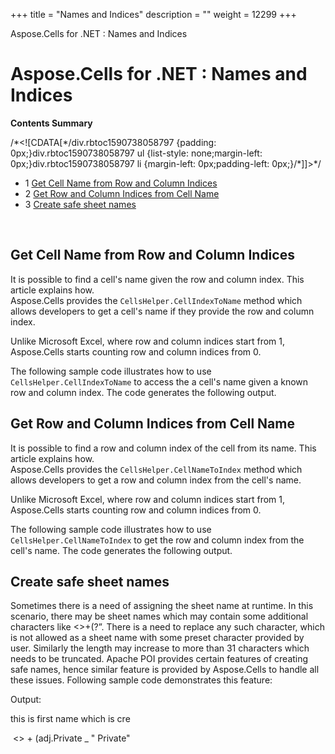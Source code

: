 +++
title = "Names and Indices" 
description = "" 
weight = 12299 
+++

Aspose.Cells for .NET : Names and Indices  

# Aspose.Cells for .NET : Names and Indices


**Contents Summary**

/\*<!\[CDATA\[\*/div.rbtoc1590738058797 {padding: 0px;}div.rbtoc1590738058797 ul {list-style: none;margin-left: 0px;}div.rbtoc1590738058797 li {margin-left: 0px;padding-left: 0px;}/\*\]\]>\*/

*   1 [Get Cell Name from Row and Column Indices](#NamesandIndices-GetCellNamefromRowandColumnIndices)
*   2 [Get Row and Column Indices from Cell Name](#NamesandIndices-GetRowandColumnIndicesfromCellName)
*   3 [Create safe sheet names](#NamesandIndices-Createsafesheetnames)

 

## Get Cell Name from Row and Column Indices

It is possible to find a cell's name given the row and column index. This article explains how.  
Aspose.Cells provides the `CellsHelper.CellIndexToName` method which allows developers to get a cell's name if they provide the row and column index.

Unlike Microsoft Excel, where row and column indices start from 1, Aspose.Cells starts counting row and column indices from 0.

The following sample code illustrates how to use `CellsHelper.CellIndexToName` to access the a cell's name given a known row and column index. The code generates the following output.

## Get Row and Column Indices from Cell Name

It is possible to find a row and column index of the cell from its name. This article explains how.  
Aspose.Cells provides the `CellsHelper.CellNameToIndex` method which allows developers to get a row and column index from the cell's name.

Unlike Microsoft Excel, where row and column indices start from 1, Aspose.Cells starts counting row and column indices from 0.

The following sample code illustrates how to use `CellsHelper.CellNameToIndex` to get the row and column index from the cell's name. The code generates the following output.

## Create safe sheet names

Sometimes there is a need of assigning the sheet name at runtime. In this scenario, there may be sheet names which may contain some additional characters like <>+(?”. There is a need to replace any such character, which is not allowed as a sheet name with some preset character provided by user. Similarly the length may increase to more than 31 characters which needs to be truncated. Apache POI provides certain features of creating safe names, hence similar feature is provided by Aspose.Cells to handle all these issues. Following sample code demonstrates this feature:

Output:

this is first name which is cre

 <> + (adj.Private \_ " Private"

